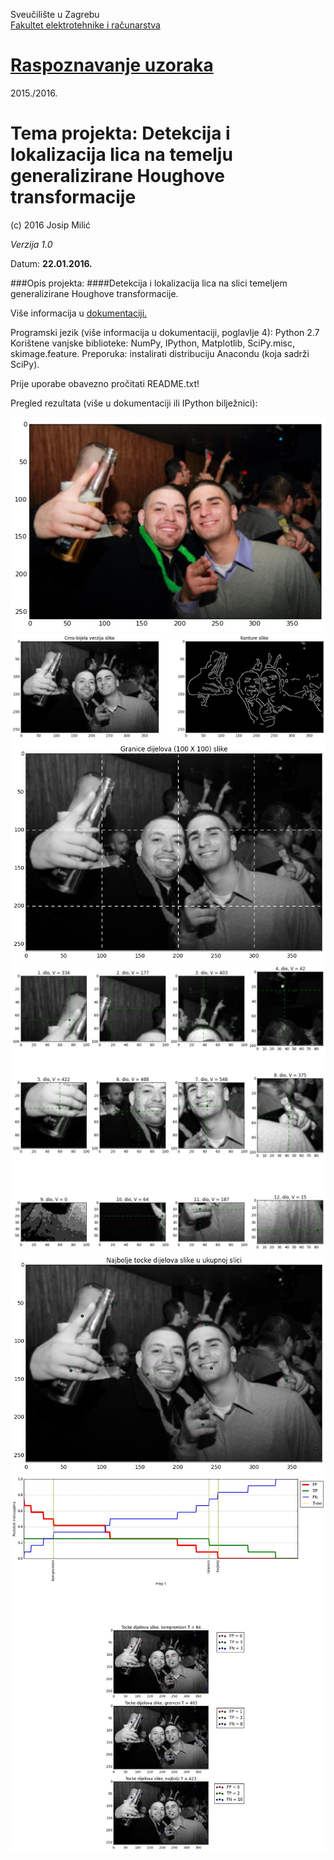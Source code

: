 Sveučilište u Zagrebu<br>
<a href="http://www.fer.unizg.hr">Fakultet elektrotehnike i računarstva</a>

# <a href="http://www.fer.unizg.hr/predmet/rasuzo_a">Raspoznavanje uzoraka</a>

2015./2016.

# Tema projekta: Detekcija i lokalizacija lica na temelju generalizirane Houghove transformacije


(c) 2016 Josip Milić

*Verzija 1.0*

Datum: **22.01.2016.**<br>

###Opis projekta:
####Detekcija i lokalizacija lica na slici temeljem generalizirane Houghove transformacije.

Više informacija u <a href="https://github.com/josip-milic/RU-face-localization-Hough/blob/master/paper/RU201516_Pro_Dok_Detekcija_i_lokalizacija_lica_na_temelju_generalizirane_Houghove_transformacije.pdf">dokumentaciji.</a>

Programski jezik (više informacija u dokumentaciji, poglavlje 4): Python 2.7
Korištene vanjske biblioteke: NumPy, IPython, Matplotlib, SciPy.misc, skimage.feature.
Preporuka: instalirati distribuciju Anacondu (koja sadrži SciPy).

Prije uporabe obavezno pročitati README.txt!

Pregled rezultata (više u dokumentaciji ili IPython bilježnici):

<img src="https://github.com/josip-milic/RU-face-localization-Hough/blob/master/RU_Projekt_IMG_OUT/4237203680/4237203680_00_color.jpg"></img>
<br/>
<img src="https://github.com/josip-milic/RU-face-localization-Hough/blob/master/RU_Projekt_IMG_OUT/4237203680/4237203680_01_canny.jpg"></img>
<br/>
<img src="https://github.com/josip-milic/RU-face-localization-Hough/blob/master/RU_Projekt_IMG_OUT/4237203680/4237203680_02_parts_borders.jpg"></img>
<br/>
<img src="https://github.com/josip-milic/RU-face-localization-Hough/blob/master/RU_Projekt_IMG_OUT/4237203680/4237203680_05_parts_best_points.jpg"></img>
<br/>
<img src="https://github.com/josip-milic/RU-face-localization-Hough/blob/master/RU_Projekt_IMG_OUT/4237203680/4237203680_06_best_points.jpg"></img>
<br/>
<img src="https://github.com/josip-milic/RU-face-localization-Hough/blob/master/RU_Projekt_IMG_OUT/4237203680/4237203680_08_success_values.jpg"></img>
<br/>